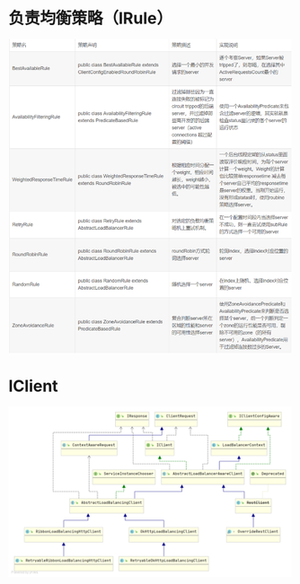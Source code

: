 # 负责均衡策略（IRule）

![](../../../images/负载均衡策略(IRule).png)

# IClient

![](../../../images/IClient.png)
